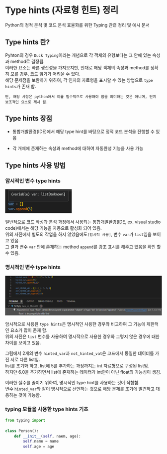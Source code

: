 # Type hints (자료형 힌트) 정리

Python의 정적 분석 및 코드 분석 효율화를 위한 Typing 관련 정리 및 예시 문서

## Type hints 란?

Pyhton의 경우 `Duck Typing`이라는 개념으로 각 객체의 유형보다는 그 안에 있는 속성과 method로 결정됨.  
이러한 요소는 빠른 생산성을 가져오지만, 반대로 해당 객체의 속성과 method를 정확히 모를 경우, 코드 읽기가 어려울 수 있다.  
해당 문제점을 보완하기 위하여, 각 인자의 자료형을 표시할 수 있는 방법으로 `type hints`가 존재 함.  

`단, 해당 사항은 python애서 이를 필수적으로 사용해야 함을 의미하는 것은 아니며, 단지 보조적인 요소로 제시 됨.`

## Type hints 장점

- 통합개발환경(IDE)에서 해당 type hint를 바탕으로 정적 코드 분석을 진행할 수 있음

- 각 개체에 존재하는 속성과 method에 대하여 자동완성 기능을 사용 가능

## Type hints 사용 방법

### 암시적인 변수 type hints

![example_01](./image_source/type_hint_ex_01.png)

일반적으로 코드 작성과 분석 과정에서 사용되는 통합개발환경(IDE, ex. visual studio code)에서는 해당 기능을 자동으로 활성화 되어 있음.  
위의 사진에서 별도의 작업을 하지 않았음에도`[암시적 사용]`, 변수 `var`가 `list`임을 보이고 있음.  
그 결과 변수 `var` 안에 존재하는 method `append`를 강조 표시를 해주고 있음을 확인 할 수 있음.  

### 명시적인 변수 type hints

![example_02](./image_source/type_hint_ex_02.png)

암시적으로 사용된 `type hints`은 명시적인 사용한 경우와 비교하여 그 기능에 제한적인 요소가 많이 존재 함.  
위의 사진은 `list` 변수를 사용하여 명시적으로 사용한 경우와 그렇지 않은 경우에 대한 차이를 보이고 있음.  

그림에서 2개의 변수 `hinted_var`과 `not_hinted_vat`은 코드에서 동일한 데이터를 가진 서로 다른 list임.  
list를 초기화 하고, list에 5를 추가하는 과정까지는 int 자료형으로 구성된 list임.  
하지만 6.0을 추가하면서 list에 존재하는 데이터가 int만이 아닌 float의 가능성이 생김.  

이러한 실수를 줄이기 위하여, 명시적인 type hint를 사용하는 것이 적합함.  
변수 `hinted_var`와 같이 명시적으로 선언하는 것으로 해당 문제를 조기에 발견하고 대응하는 것이 가능함.  

### typing 모듈을 사용한 type hints 기초

```python
from typing import 

class Person():
    def __init__(self, naem, age):
        self.name = name
        self.age = age

```
